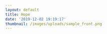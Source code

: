 ```yaml
---
layout: default
title: Hope
date: '2019-12-02 19:19:17'
thumbnail: /images/uploads/sample_front.png
---
```


